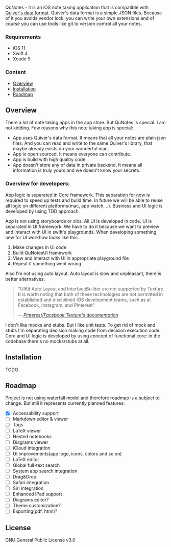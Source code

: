 QuNotes - it is an iOS note taking application that is compatible with [Quiver's data format](https://github.com/HappenApps/Quiver/wiki/Quiver-Data-Format). Quiver's data format is a simple JSON files. Because of it you avoids vendor lock, you can write your own extensions and of course you can use tools like git to version control all your notes.

### Requirements

* iOS 11
* Swift 4
* Xcode 9

### Content

* [Overview](#overview)
* [Installation](#installation)
* [Roadmap](#roadmap)

## Overview <a name="overview"></a>
There a lot of note taking apps in the app store. But QuNotes is special. I am not kidding. Few reasons why this note taking app is special:

* App uses Quiver's data format. It means that all your notes are plain json files. And you can read and write to the same Quiver's library, that maybe already exists on your wonderful mac.
* App is open sourced. It means everyone can contribute.
* App is build with high quality code.
* App doesn't store any of data in private backend. It means all information is truly yours and we doesn't know your secrets.

### Overview for developers:

App logic is separated in Core framework. This separation for now is required to speed up tests and build time. In future we will be able to reuse all logic on different platforms(mac, app watch, ..). Business and UI logic is developed by using TDD approach.

App is not using storyboards or xibs. All UI is developed in code. UI is separated in UI framework. We have to do it because we want to preview and interact with UI in swift's playgrounds. When developing something new for UI workflow looks like this:

1. Make changes in UI code
2. Build QuNotesUI framework
3. View and interact with UI in appropriate playground file
4. Repeat if something went wrong

Also I'm not using auto layout. Auto layout is slow and unpleasant, there is better alternatives:
> "UIKit Auto Layout and InterfaceBuilder are not supported by Texture. It is worth noting that both of these technologies are not permitted in established and disciplined iOS development teams, such as at Facebook, Instagram, and Pinterest"
>
> -- <cite>[Pinterest/Facebook Texture's documentation](http://texturegroup.org/docs/faq.html#asyncdisplaykit-does-not-support-uikit-auto-layout-or-interfacebuilder)</cite>

I don't like mocks and stubs. But I like unit tests. To get rid of mock and stubs I'm separating decision making code from decision execution code. Core and UI logic is developed by using concept of functional core: in the codebase there's no mocks/stubs at all.


## Installation <a name="installation"></a>
TODO
## Roadmap <a name="roadmap"></a>

Project is not using waterfall model and therefore roadmap is a subject to change. But still it represents currently planned features:

- [x] Accessability support
- [ ] Markdown editor & viewer
- [ ] Tags
- [ ] LaTeX viewer
- [ ] Nested notebooks
- [ ] Diagrams viewer
- [ ] iCloud integration
- [ ] UI improvements(app logo, icons, colors and so on)
- [ ] LaTeX editor
- [ ] Global full-text search
- [ ] System app search integration
- [ ] Drag&Drop
- [ ] Safari integration
- [ ] Siri integration
- [ ] Enhanced iPad support
- [ ] Diagrams editor?
- [ ] Theme customization?
- [ ] Exporting(pdf, html)?

## License
GNU General Public License v3.0

